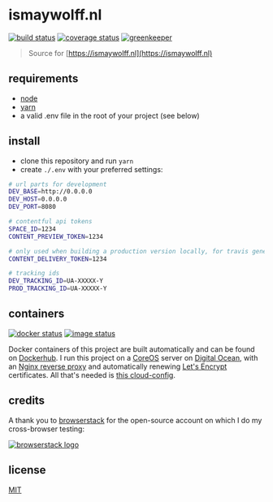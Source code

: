 # ismaywolff.nl

[![build status][build-badge]][build-url]
[![coverage status][coverage-badge]][coverage-url]
[![greenkeeper][greenkeeper-badge]][greenkeeper-url]

> Source for [https://ismaywolff.nl](https://ismaywolff.nl)

## requirements

* [node](https://github.com/nodejs/node)
* [yarn](https://github.com/yarnpkg/yarn)
* a valid .env file in the root of your project (see below)

## install

* clone this repository and run `yarn`
* create `./.env` with your preferred settings:

```bash
# url parts for development
DEV_BASE=http://0.0.0.0
DEV_HOST=0.0.0.0
DEV_PORT=8080

# contentful api tokens
SPACE_ID=1234
CONTENT_PREVIEW_TOKEN=1234

# only used when building a production version locally, for travis generated containers this variable is set in .travis.yml
CONTENT_DELIVERY_TOKEN=1234

# tracking ids
DEV_TRACKING_ID=UA-XXXXX-Y
PROD_TRACKING_ID=UA-XXXXX-Y
```

## containers

[![docker status][docker-badge]][docker-url]
[![image status][image-badge]][image-url]

Docker containers of this project are built automatically and can be found on [Dockerhub](https://hub.docker.com/r/ismay/ismaywolff.nl/). I run this project on a [CoreOS](https://coreos.com/) server on [Digital Ocean](https://www.digitalocean.com/), with an [Nginx reverse proxy](https://github.com/jwilder/nginx-proxy) and automatically renewing [Let's Encrypt](https://letsencrypt.org/) certificates. All that's needed is [this cloud-config](https://gist.github.com/ismay/da7acd94f07666a5308c4946f4482acb).

## credits

A thank you to [browserstack](https://www.browserstack.com) for the open-source account on which I do my cross-browser testing:

[![browserstack logo][browserstack-logo]][browserstack-url]

## license

[MIT](http://ismay.mit-license.org/)

[build-badge]: https://travis-ci.org/ismay/ismaywolff.nl.svg?branch=develop
[build-url]: https://travis-ci.org/ismay/ismaywolff.nl
[coverage-badge]: https://coveralls.io/repos/github/ismay/ismaywolff.nl/badge.svg?branch=develop
[coverage-url]: https://coveralls.io/github/ismay/ismaywolff.nl?branch=develop
[greenkeeper-badge]: https://badges.greenkeeper.io/ismay/ismaywolff.nl.svg
[greenkeeper-url]: https://greenkeeper.io/
[docker-badge]: https://images.microbadger.com/badges/version/ismay/ismaywolff.nl.svg
[docker-url]: https://hub.docker.com/r/ismay/ismaywolff.nl/
[image-badge]: https://images.microbadger.com/badges/image/ismay/ismaywolff.nl.svg
[image-url]: https://hub.docker.com/r/ismay/ismaywolff.nl/
[browserstack-logo]: https://i.imgur.com/NjXLL0d.png
[browserstack-url]: https://www.browserstack.com

